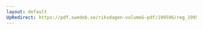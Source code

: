 ```yaml
---
layout: default
UpRedirect: https://pdf.swedeb.se/riksdagen-volumeG-pdf/199596/reg_199596/reg_199596_0174.pdf
---
```

